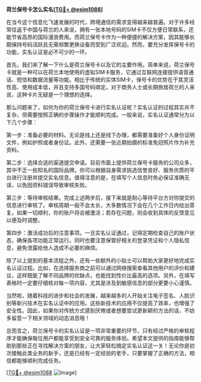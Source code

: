 **荷兰保号卡怎么实名[[TG💪+ @esim1088](https://t.me/s/esim1088)]**

在当今这个信息化飞速发展的时代，跨境通信的需求变得越来越普遍。对于许多经常往返于中国与荷兰的人来说，拥有一张本地号码的SIM卡不仅方便日常联系，还能节省高昂的国际漫游费用。而荷兰保号卡作为一种便捷的解决方案，因其能够长期保持号码活跃且无需频繁更换设备而受到广泛欢迎。然而，要充分发挥保号卡的功能，实名认证是必不可少的一环。

首先，我们来了解一下什么是荷兰保号卡以及它的主要作用。简单来说，荷兰保号卡就是一种可以在荷兰本地使用的虚拟SIM卡服务，它通过互联网连接提供语音通话、短信和数据流量等功能。相比于传统的实体SIM卡，保号卡的优势在于其灵活性高、使用成本低，并且支持多国号码绑定。对于商务人士或长期旅居荷兰的人来说，这种卡片无疑是一个理想的选择。

那么问题来了，如何为你的荷兰保号卡进行实名认证呢？实名认证的过程其实并不复杂，但需要按照正确的步骤操作才能顺利完成。一般来说，实名认证通常分为以下几个步骤：

第一步：准备必要的材料。无论是线上还是线下办理，都需要准备好个人身份证明文件，例如护照或者身份证。此外，还需要一张近期拍摄的标准免冠照片作为补充资料。

第二步：选择合适的渠道提交申请。目前市面上提供荷兰保号卡服务的公司众多，其中不乏一些知名的国际品牌。你可以根据自身需求挑选信誉良好、服务优质的平台进行注册并提交实名信息。值得注意的是，在填写个人信息时务必保证准确无误，以免因资料错误导致审核失败。

第三步：等待审核结果。完成上述两步后，接下来就是耐心等待平台方对你提交的信息进行审核了。审核周期一般不会太长，大多数情况下会在几个工作日内给出答复。如果一切顺利，你的账户将会被激活；若存在问题，则会收到具体的反馈意见以便及时调整。

第四步：激活成功后的注意事项。一旦实名认证通过，记得定期检查自己的账户状态，确保各项功能正常运行。同时也要注意保管好相关的登录凭证和个人隐私信息，避免泄露给他人造成不必要的麻烦。

除了以上提到的基本流程之外，还有一些额外的小贴士可以帮助大家更好地完成实名认证过程。比如，在选择服务商之前可以通过网络搜索查看其他用户的评价和建议，这样既能了解不同品牌的优缺点，也能找到性价比最高的选项。另外，在填写表格时一定要仔细核对每一项内容，尤其是涉及到敏感信息的部分更要小心谨慎。

当然啦，随着科技的进步和社会的发展，越来越多的人开始关注电子签名、人脸识别等新兴技术在实名认证中的应用。这些新技术的应用不仅提高了效率，也增强了安全性。因此，如果你对传统方式感到厌倦或者想要尝试更新颖的方法的话，不妨多留意一下相关领域的动态消息哦！

总而言之，荷兰保号卡的实名认证是一项非常重要的环节，只有经过严格的审核程序才能确保每位用户都能享受到安全可靠的服务体验。希望本文提供的指南能够帮助到那些正在寻找解决方案的朋友，让大家轻松搞定实名认证这一关！无论你是初次接触此类业务的新手，还是已经有一定经验的老手，只要掌握了正确的方法，相信都能够顺利完成任务。

[[TG💪+ @esim1088](https://t.me/s/esim1088) ![Image](https://i.postimg.cc/4NQfJmqS/Snipaste-2025-05-13-00-14-12.png)]
